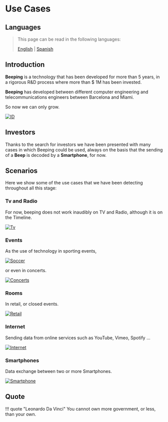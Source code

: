 # Use Cases

## Languages

> This page can be read in the following languages:
>  
> [English](https://docs.beeping.io/use-cases) | [Spanish](https://docs-es.beeping.io/use-cases)

## Introduction

**Beeping** is a technology that has been developed for more than 5 years, in a rigorous R&D process where more than $ 1M has been invested.

**Beeping** has developed between different computer engineering and telecommunications engineers between Barcelona and Miami.

So now we can only grow.

[![ID](/assets/images/deck/beeping.016.jpeg)](/assets/images/deck/beeping.016.jpeg)

## Investors

Thanks to the search for investors we have been presented with many cases in which Beeping could be used, always on the basis that the sending of a **Beep** is decoded by a **Smartphone**, for now.

## Scenarios

Here we show some of the use cases that we have been detecting throughout all this stage:

### Tv and Radio

For now, beeping does not work inaudibly on TV and Radio, although it is on the Timeline.

[![Tv](/assets/images/deck/beeping.008.jpeg)](/assets/images/deck/beeping.008.jpeg)

### Events

As the use of technology in sporting events,

[![Soccer](/assets/images/deck/beeping.009.jpeg)](/assets/images/deck/beeping.009.jpeg)

or even in concerts.

[![Concerts](/assets/images/deck/beeping.011.jpeg)](/assets/images/deck/beeping.011.jpeg)

### Rooms

In retail, or closed events.

[![Retail](/assets/images/deck/beeping.010.jpeg)](/assets/images/deck/beeping.010.jpeg)

### Internet

Sending data from online services such as YouTube, Vimeo, Spotify ...

[![Internet](/assets/images/deck/beeping.012.jpeg)](/assets/images/deck/beeping.012.jpeg)

### Smartphones

Data exchange between two or more Smartphones.

[![Smartphone](/assets/images/deck/beeping.013.jpeg)](/assets/images/deck/beeping.013.jpeg)

## Quote

!!! quote "Leonardo Da Vinci"
    You cannot own more government, or less, than your own.
